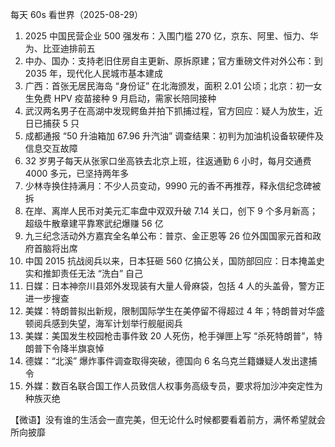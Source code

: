 每天 60s 看世界（2025-08-29）

1. 2025 中国民营企业 500 强发布：入围门槛 270 亿，京东、阿里、恒力、华为、比亚迪排前五
2. 中办、国办：支持老旧住房自主更新、原拆原建；官方重磅文件对外公布：到 2035 年，现代化人民城市基本建成
3. 广西：首张无居民海岛 “身份证” 在北海颁发，面积 2.01 公顷；北京：初一女生免费 HPV 疫苗接种 9 月启动，需家长陪同接种
4. 武汉两名男子在高湖中发现鳄鱼并拍下抓捕过程，官方回应：疑人为放生，近日已捕获 5 只
5. 成都通报 “50 升油箱加 67.96 升汽油” 调查结果：初判为加油机设备软硬件及信息交互故障
6. 32 岁男子每天从张家口坐高铁去北京上班，往返通勤 6 小时，每月交通费 4000 多元，已坚持两年多
7. 少林寺换住持满月：不少人员变动，9990 元的香不再推荐，释永信纪念碑被拆
8. 在岸、离岸人民币对美元汇率盘中双双升破 7.14 关口，创下 9 个多月新高；超级牛散章建平靠寒武纪爆赚 56 亿
9. 九三纪念活动外方嘉宾全名单公布：普京、金正恩等 26 位外国国家元首和政府首脑将出席
10. 中国 2015 抗战阅兵以来，日本狂砸 560 亿搞公关，国防部回应：日本掩盖史实和推卸责任无法 “洗白” 自己
11. 日媒：日本神奈川县郊外发现装有大量人骨麻袋，包括 4 人的头盖骨，警方正进一步搜查
12. 美媒：特朗普拟出新规，限制国际学生在美停留不得超过 4 年；特朗普对华盛顿阅兵感到失望，海军计划举行舰艇阅兵
13. 美媒：美国发生校园枪击事件致 20 人死伤，枪手弹匣上写 “杀死特朗普”，特朗普下令降半旗哀悼
14. 德媒：“北溪” 爆炸事件调查取得突破，德国向 6 名乌克兰籍嫌疑人发出逮捕令
15. 外媒：数百名联合国工作人员致信人权事务高级专员，要求将加沙冲突定性为种族灭绝

【微语】没有谁的生活会一直完美，但无论什么时候都要看着前方，满怀希望就会所向披靡